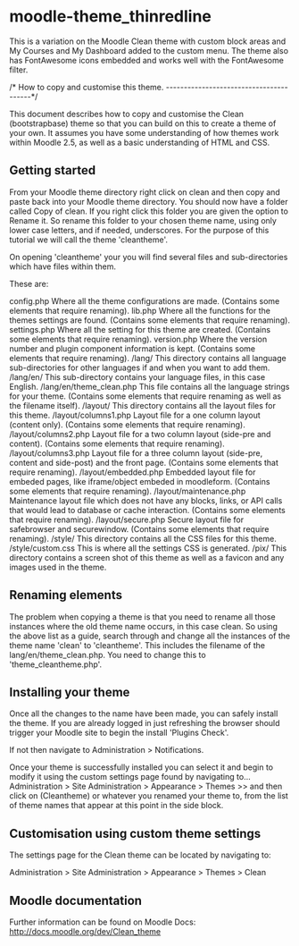 # moodle-theme_thinredline
This is a variation on the Moodle Clean theme with custom block areas and My Courses and My Dashboard added to the custom menu.
The theme also has FontAwesome icons embedded and works well with the FontAwesome filter.

/* How to copy and customise this theme.
----------------------------------------*/

This document describes how to copy and customise the Clean (bootstrapbase) theme so that
you can build on this to create a theme of your own. It assumes you have some
understanding of how themes work within Moodle 2.5, as well as a basic understanding
of HTML and CSS.

Getting started
---------------

From your Moodle theme directory right click on clean and then copy and paste back
into your Moodle theme directory. You should now have a folder called Copy of clean.
If you right click this folder you are given the option to Rename it. So rename this
folder to your chosen theme name, using only lower case letters, and if needed,
underscores. For the purpose of this tutorial we will call the theme 'cleantheme'.

On opening 'cleantheme' your you will find several files and sub-directories which have
files within them.

These are:

config.php
    Where all the theme configurations are made.
    (Contains some elements that require renaming).
lib.php
    Where all the functions for the themes settings are found.
    (Contains some elements that require renaming).
settings.php
    Where all the setting for this theme are created.
    (Contains some elements that require renaming).
version.php
    Where the version number and plugin component information is kept.
    (Contains some elements that require renaming).
/lang/
    This directory contains all language sub-directories for other languages
    if and when you want to add them.
/lang/en/
    This sub-directory contains your language files, in this case English.
/lang/en/theme_clean.php
    This file contains all the language strings for your theme.
    (Contains some elements that require renaming as well as the filename itself).
/layout/
    This directory contains all the layout files for this theme.
/layout/columns1.php
    Layout file for a one column layout (content only).
    (Contains some elements that require renaming).
/layout/columns2.php
    Layout file for a two column layout (side-pre and content).
    (Contains some elements that require renaming).
/layout/columns3.php
    Layout file for a three column layout (side-pre, content and side-post) and the front page.
    (Contains some elements that require renaming).
/layout/embedded.php
    Embedded layout file for embeded pages, like iframe/object embeded in moodleform.
    (Contains some elements that require renaming).
/layout/maintenance.php
    Maintenance layout file which does not have any blocks, links, or API calls that would lead to database or cache interaction.
    (Contains some elements that require renaming).
/layout/secure.php
    Secure layout file for safebrowser and securewindow.
    (Contains some elements that require renaming).
/style/
    This directory contains all the CSS files for this theme.
/style/custom.css
    This is where all the settings CSS is generated.
/pix/
    This directory contains a screen shot of this theme as well as a favicon
    and any images used in the theme.

Renaming elements
-----------------

The problem when copying a theme is that you need to rename all those instances
where the old theme name occurs, in this case clean. So using the above list as
a guide, search through and change all the instances of the theme name
'clean' to 'cleantheme'. This includes the filename of the lang/en/theme_clean.php.
You need to change this to 'theme_cleantheme.php'.

Installing your theme
---------------------

Once all the changes to the name have been made, you can safely install the theme.
If you are already logged in just refreshing the browser should trigger your Moodle
site to begin the install 'Plugins Check'.

If not then navigate to Administration > Notifications.

Once your theme is successfully installed you can select it and begin to modify
it using the custom settings page found by navigating to...
Administration > Site Administration > Appearance > Themes >>
and then click on (Cleantheme) or whatever you renamed your theme to,
from the list of theme names that appear at this point in the side block.

Customisation using custom theme settings
-----------------------------------------

The settings page for the Clean theme can be located by navigating to:

Administration > Site Administration > Appearance > Themes > Clean

Moodle documentation
--------------------

Further information can be found on Moodle Docs: http://docs.moodle.org/dev/Clean_theme

